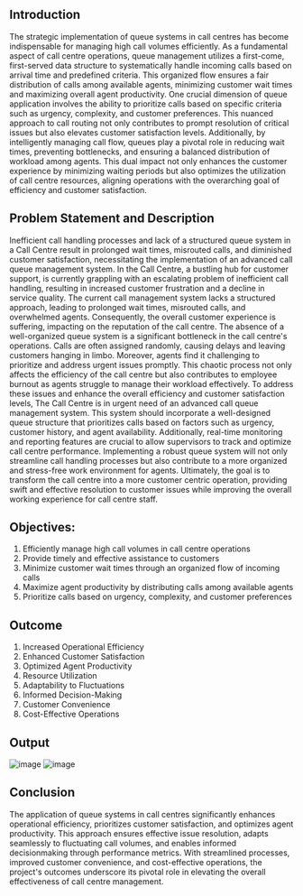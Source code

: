 ## Introduction
The strategic implementation of queue systems in call centres has become indispensable for
managing high call volumes efficiently. As a fundamental aspect of call centre operations, queue
management utilizes a first-come, first-served data structure to systematically handle incoming
calls based on arrival time and predefined criteria. This organized flow ensures a fair distribution
of calls among available agents, minimizing customer wait times and maximizing overall agent
productivity.
One crucial dimension of queue application involves the ability to prioritize calls based on specific
criteria such as urgency, complexity, and customer preferences. This nuanced approach to call
routing not only contributes to prompt resolution of critical issues but also elevates customer
satisfaction levels. Additionally, by intelligently managing call flow, queues play a pivotal role in
reducing wait times, preventing bottlenecks, and ensuring a balanced distribution of workload
among agents. This dual impact not only enhances the customer experience by minimizing waiting
periods but also optimizes the utilization of call centre resources, aligning operations with the
overarching goal of efficiency and customer satisfaction.


## Problem Statement and Description
Inefficient call handling processes and lack of a structured queue system in a Call Centre result in
prolonged wait times, misrouted calls, and diminished customer satisfaction, necessitating the
implementation of an advanced call queue management system.
In the Call Centre, a bustling hub for customer support, is currently grappling with an escalating
problem of inefficient call handling, resulting in increased customer frustration and a decline in
service quality. The current call management system lacks a structured approach, leading to
prolonged wait times, misrouted calls, and overwhelmed agents. Consequently, the overall
customer experience is suffering, impacting on the reputation of the call centre.
The absence of a well-organized queue system is a significant bottleneck in the call centre's
operations. Calls are often assigned randomly, causing delays and leaving customers hanging in
limbo. Moreover, agents find it challenging to prioritize and address urgent issues promptly. This
chaotic process not only affects the efficiency of the call centre but also contributes to employee
burnout as agents struggle to manage their workload effectively.
To address these issues and enhance the overall efficiency and customer satisfaction levels, The
Call Centre is in urgent need of an advanced call queue management system. This system should
incorporate a well-designed queue structure that prioritizes calls based on factors such as urgency,
customer history, and agent availability.
Additionally, real-time monitoring and reporting features are crucial to allow supervisors to track
and optimize call centre performance. Implementing a robust queue system will not only streamline
call handling processes but also contribute to a more organized and stress-free work environment
for agents. Ultimately, the goal is to transform the call centre into a more customer centric
operation, providing swift and effective resolution to customer issues while improving the overall
working experience for call centre staff.

## Objectives:
1. Efficiently manage high call volumes in call centre operations
2. Provide timely and effective assistance to customers
3. Minimize customer wait times through an organized flow of incoming calls
4. Maximize agent productivity by distributing calls among available agents
5. Prioritize calls based on urgency, complexity, and customer preferences


## Outcome
1. Increased Operational Efficiency
2. Enhanced Customer Satisfaction
3. Optimized Agent Productivity
4. Resource Utilization
5. Adaptability to Fluctuations
6. Informed Decision-Making
7. Customer Convenience
8. Cost-Effective Operations

## Output
![image](https://github.com/user-attachments/assets/9075955d-4c22-4bc3-a25f-7c00ef2ff7b6)
![image](https://github.com/user-attachments/assets/0e6f10bb-c130-426a-a1c5-3aa2cb8f073f)

## Conclusion
The application of queue systems in call centres significantly enhances operational efficiency,
prioritizes customer satisfaction, and optimizes agent productivity. This approach ensures effective
issue resolution, adapts seamlessly to fluctuating call volumes, and enables informed decisionmaking
through performance metrics. With streamlined processes, improved customer
convenience, and cost-effective operations, the project's outcomes underscore its pivotal role in
elevating the overall effectiveness of call centre management.
